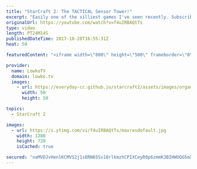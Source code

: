 ```yaml
---
title: "StarCraft 2: The TACTICAL Sensor Tower!"
excerpt: "Easily one of the silliest games I've seen recently. Subscribe for more videos: http://lowko.tv/youtube The Command Center Bully: https://goo.gl/yBfzFD  With a rather unusual early game strategy, in this Zerg versus Terran we see both players making several hilarious mistakes make the game flip back"
originalUrl: https://youtube.com/watch?v=f4uIRBAQtTs
type: video
length: PT24M14S
publishedDateTime: 2017-10-28T16:55:31Z
heat: 50

featuredContent: "<iframe width=\"800\" height=\"500\" frameborder=\"0\" src=\"https://www.youtube.com/embed/f4uIRBAQtTs\" allow=\"accelerometer; autoplay; encrypted-media; gyroscope; picture-in-picture\" allowfullscreen></iframe>"

provider:
  name: LowkoTV
  domain: lowko.tv
  images:
    - url: https://everyday-cc.github.io/starcraft2/assets/images/organizations/lowko.tv-50x50.jpg
      width: 50
      height: 50

topics:
  - StarCraft 2

images:
  - url: https://i.ytimg.com/vi/f4uIRBAQtTs/maxresdefault.jpg
    width: 1280
    height: 720
    isCached: true

secured: "naMVDJvHenlKCMVS2j1s8RN65Sx10rlkmzhCPIXCeyR0p6zmmK3BIHWUQG5mXJH287o1IG+ngBUAQIU0Gfb84TMFUrmwUDBhQlUTnoFBl+7bbehSy281mNH2vQuyV3xx4vt1biYKM4OhiyltMT8dGHqjZW9H46Zj7/2dNARb4GQncgUhoZZ235ocplesAoH9jP3My64xPOkkhNh2GsrpL6/87Iq0g9HuAeIQDTNepjh3yBXpU957kqS6GAqX21rnXmiXe0WEbfe6znocza0vq3bH4zHJCst46w2AHe7EVOGNvjVsDwdxMdEvGBKt22OOaqdX7zYhXytZZv47J6Rc6Vit0hy/HEoGOAV6wCqS2emY0z1HtJ9dAkM2NLDDSMSRgHsNJUPAEU3BDX/3D/ZdGg2svhKe47uNsIk3AjhAEiDsapmUR6zV1UKRmmEMDZ0b;mV6x+TpM91yGNVG0BBdZDA=="
---
```


